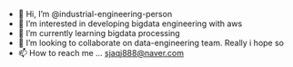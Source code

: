 - 👋 Hi, I’m @industrial-engineering-person
- 👀 I’m interested in developing bigdata engineering with aws
- 🌱 I’m currently learning bigdata processing
- 💞️ I’m looking to collaborate on data-engineering team. Really i hope so
- 📫 How to reach me ... sjaqj888@naver.com
